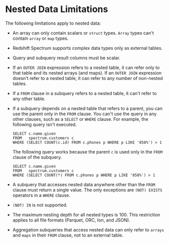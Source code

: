 # Nested Data Limitations<a name="nested-data-restrictions"></a>

The following limitations apply to nested data:
+ An array can only contain scalars or `struct` types\. `Array` types can't contain `array` or `map` types\.
+ Redshift Spectrum supports complex data types only as external tables\.
+ Query and subquery result columns must be scalar\. 
+ If an `OUTER JOIN` expression refers to a nested table, it can refer only to that table and its nested arrays \(and maps\)\. If an `OUTER JOIN` expression doesn't refer to a nested table, it can refer to any number of non\-nested tables\.
+ If a `FROM` clause in a subquery refers to a nested table, it can't refer to any other table\.
+ If a subquery depends on a nested table that refers to a parent, you can use the parent only in the `FROM` clause\. You can't use the query in any other clauses, such as a `SELECT` or `WHERE` clause\. For example, the following query isn't executed\. 

  ```
  SELECT c.name.given 
  FROM   spectrum.customers c 
  WHERE (SELECT COUNT(c.id) FROM c.phones p WHERE p LIKE '858%') > 1
  ```

  The following query works because the parent `c` is used only in the `FROM` clause of the subquery\.

  ```
  SELECT c.name.given 
  FROM   spectrum.customers c 
  WHERE (SELECT COUNT(*) FROM c.phones p WHERE p LIKE '858%') > 1
  ```
+ A subquery that accesses nested data anywhere other than the `FROM` clause must return a single value\. The only exceptions are `(NOT) EXISTS` operators in a `WHERE` clause\.
+ `(NOT) IN` is not supported\.
+ The maximum nesting depth for all nested types is 100\. This restriction applies to all file formats \(Parquet, ORC, Ion, and JSON\)\.
+ Aggregation subqueries that access nested data can only refer to `arrays` and `maps` in their `FROM` clause, not to an external table\. 